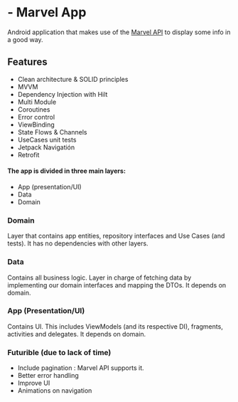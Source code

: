 # - Marvel App

Android application that makes use of the [Marvel API](https://developer.marvel.com/docs) to display some info in a good way.

## Features

- Clean architecture & SOLID principles
- MVVM
- Dependency Injection with Hilt
- Multi Module
- Coroutines
- Error control
- ViewBinding
- State Flows & Channels
- UseCases unit tests
- Jetpack Navigatión
- Retrofit

#### The app is divided in three main layers:
 - App (presentation/UI)
 - Data
 - Domain

### Domain
Layer that contains app entities, repository interfaces and Use Cases (and tests). It has no dependencies with other layers.

### Data
Contains all business logic. Layer in charge of fetching data by implementing our domain interfaces and mapping the DTOs. It depends on domain.

### App (Presentation/UI)
Contains UI. This includes ViewModels (and its respective DI), fragments, activities and delegates. It depends on domain.

### Futurible (due to lack of time)
- Include pagination : Marvel API supports it.
- Better error handling
- Improve UI
- Animations on navigation
